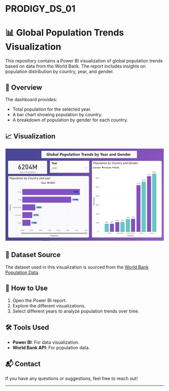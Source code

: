 # PRODIGY_DS_01
# 📊 Global Population Trends Visualization

This repository contains a Power BI visualization of global population trends based on data from the World Bank. The report includes insights on population distribution by country, year, and gender.

## 📌 Overview

The dashboard provides:
- Total population for the selected year.
- A bar chart showing population by country.
- A breakdown of population by gender for each country.

## 📈 Visualization

![Global Population Trends](https://github.com/harshasree2809/PRODIGY_DS_01/blob/main/Task-01.PNG)

## 🔗 Dataset Source
The dataset used in this visualization is sourced from the [World Bank Population Data](https://data.worldbank.org/indicator/SP.POP.TOTL).

## 🚀 How to Use
1. Open the Power BI report.
2. Explore the different visualizations.
3. Select different years to analyze population trends over time.

## 🛠️ Tools Used
- **Power BI**: For data visualization.
- **World Bank API**: For population data.

## 📬 Contact
If you have any questions or suggestions, feel free to reach out!

---
